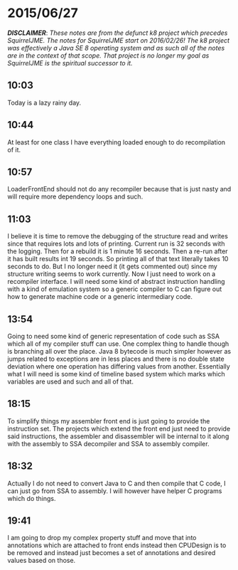 # 2015/06/27

***DISCLAIMER***: _These notes are from the defunct k8 project which_
_precedes SquirrelJME. The notes for SquirrelJME start on 2016/02/26!_
_The k8 project was effectively a Java SE 8 operating system and as such_
_all of the notes are in the context of that scope. That project is no_
_longer my goal as SquirrelJME is the spiritual successor to it._

## 10:03

Today is a lazy rainy day.

## 10:44

At least for one class I have everything loaded enough to do recompilation of
it.

## 10:57

LoaderFrontEnd should not do any recompiler because that is just nasty and
will require more dependency loops and such.

## 11:03

I believe it is time to remove the debugging of the structure read and writes
since that requires lots and lots of printing. Current run is 32 seconds with
the logging. Then for a rebuild it is 1 minute 16 seconds. Then a re-run after
it has built results int 19 seconds. So printing all of that text literally
takes 10 seconds to do. But I no longer need it (it gets commented out) since
my structure writing seems to work currently. Now I just need to work on a
recompiler interface. I will need some kind of abstract instruction handling
with a kind of emulation system so a generic compiler to C can figure out how
to generate machine code or a generic intermediary code.

## 13:54

Going to need some kind of generic representation of code such as SSA which
all of my compiler stuff can use. One complex thing to handle though is
branching all over the place. Java 8 bytecode is much simpler however as jumps
related to exceptions are in less places and there is no double state
deviation where one operation has differing values from another. Essentially
what I will need is some kind of timeline based system which marks which
variables are used and such and all of that.

## 18:15

To simplify things my assembler front end is just going to provide the
instruction set. The projects which extend the front end just need to provide
said instructions, the assembler and disassembler will be internal to it along
with the assembly to SSA decompiler and SSA to assembly compiler.

## 18:32

Actually I do not need to convert Java to C and then compile that C code, I
can just go from SSA to assembly. I will however have helper C programs which
do things.

## 19:41

I am going to drop my complex property stuff and move that into annotations
which are attached to front ends instead then CPUDesign is to be removed and
instead just becomes a set of annotations and desired values based on those.

